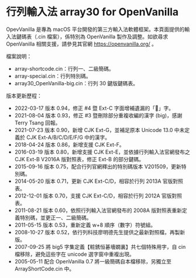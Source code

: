 # 行列輸入法 array30 for OpenVanilla
OpevVanilla 是專為 macOS 平台開發的第三方輸入法軟體框架。本頁面提供的輸入法鍵碼表（.cin 檔案），係特別為 OpenVanilla 製作及調整。如欲尋求 OpenVanilla 相關支援，請參見其官網 https://openvanilla.org/ 。

檔案說明：
* array-shortcode.cin：行列一、二級簡碼。
* array-special.cin：行列特別碼。
* array30_OpenVanilla-big.cin：行列 30 鍵版鍵碼表。

版本更新歷程：
* 2022-03-17 版本 0.94，修正 #4 暨 Ext-C 字面增補遺漏的「𫊖」字。
* 2021-08-04 版本 0.93，修正 #3 暨刪除部分重複收編的漢字 (big)，感謝 Terry Tsang 回報。
* 2021-07-23 版本 0.90，新增 CJK Ext-G，並補足原本 Unicode 13.0 中未定義於 CJK Ext-A/B/C/D/E/F/G 中的漢字。
* 2018-04-24 版本 0.86，新增支援 CJK Ext-F。
* 2016-03-19 版本 0.80，新增支援 CJK Ext-E，並依據行列輸入法官網發布之 CJK Ext-B V2016A 版對照表，修正 Ext-B 的部分鍵碼。
* 2015-09-16 版本 0.75，配合行列官網釋出的特別碼版本 V201509，更新特別碼。
* 2014-05-20 版本 0.71，更新 CJK Ext-C/D，相容於行列 2013A 官版對照表。
* 2012-12-01 版本 0.70，支援 CJK Ext-C/D，相容於行列 2012A 官版對照表。
* 2011-08-21 版本 0.60，依照行列輸入法官網發布的 2008A 版對照表重新定義特別碼，並更正一、二級簡碼。
* 2011-05-15 版本 0.53，重新定義 w+8 順序（數字）符號組。
* 2008-10-27 版本 0.52，依行列科技廖明德先生提供之最新對照檔，再製新版。
* 2007-09-25 將 big5 字集定義【粧銹恒碁墻嫺裏】共七個特殊用字，自 cin 檔移除，避免這些字在 unicode 選字窗中重複出現。
* 2005-05-11 配合 OpenVanilla 0.7 將一級簡碼自本檔移除，另獨立至 ArrayShortCode.cin 中。
